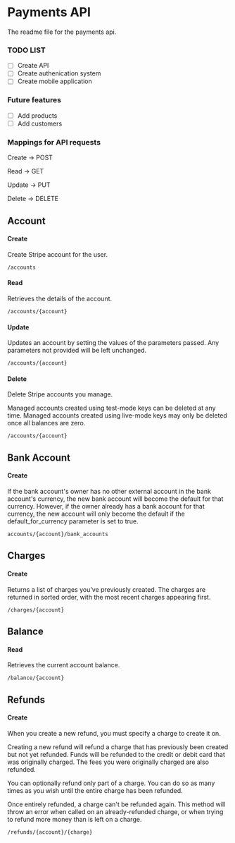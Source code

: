# Payments API
The readme file for the payments api.

### TODO LIST
- [ ] Create API
- [ ] Create authenication system
- [ ] Create mobile application

### Future features
- [ ] Add products
- [ ] Add customers

### Mappings for API requests
Create  -> POST

Read    -> GET

Update  -> PUT

Delete  -> DELETE

## Account
#### Create
Create Stripe account for the user. 
```
/accounts
```
#### Read
Retrieves the details of the account.

```
/accounts/{account}
```
#### Update
Updates an account by setting the values of the parameters passed. Any parameters not provided will be left unchanged.

```
/accounts/{account}
```
#### Delete
Delete Stripe accounts you manage.

Managed accounts created using test-mode keys can be deleted at any time. Managed accounts created using live-mode keys may only be deleted once all balances are zero.
```
/accounts/{account}
```

## Bank Account
#### Create
If the bank account's owner has no other external account in the bank account's currency, the new bank account will become the default for that currency. However, if the owner already has a bank account for that currency, the new account will only become the default if the default_for_currency parameter is set to true.
```
accounts/{account}/bank_accounts
```

## Charges
#### Create
Returns a list of charges you’ve previously created.
The charges are returned in sorted order, with the most recent charges appearing first.

```
/charges/{account}
```

## Balance
#### Read
Retrieves the current account balance.

```
/balance/{account}
```

## Refunds
#### Create
When you create a new refund, you must specify a charge to create it on.

Creating a new refund will refund a charge that has previously been created but not yet refunded. Funds will be refunded to the credit or debit card that was originally charged. The fees you were originally charged are also refunded.

You can optionally refund only part of a charge. You can do so as many times as you wish until the entire charge has been refunded.

Once entirely refunded, a charge can't be refunded again. This method will throw an error when called on an already-refunded charge, or when trying to refund more money than is left on a charge.

```
/refunds/{account}/{charge}
```
